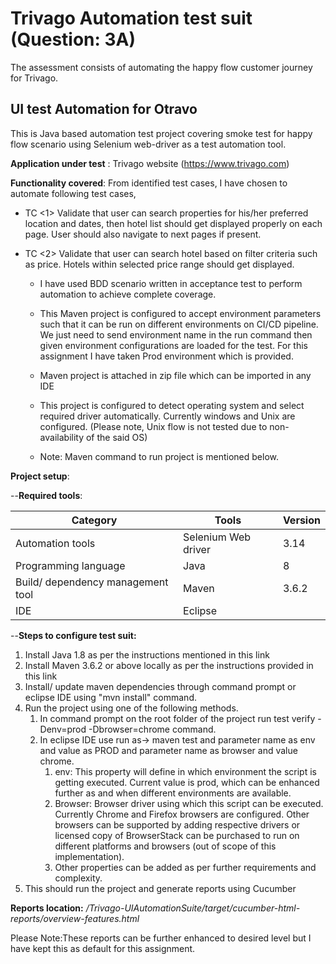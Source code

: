 # Trivago Automation test suit (Question: 3A)
The assessment consists of automating the happy flow customer journey for Trivago.

UI test Automation for Otravo
------------------------------

This is Java based automation test project covering smoke test for happy flow scenario using Selenium web-driver as a test automation tool.

**Application under test** : Trivago website (https://www.trivago.com)

**Functionality covered**: From identified test cases, I have chosen to automate following test cases,

- TC <1> Validate that user can search properties for his/her preferred location and dates, then hotel list should get displayed properly on each page. User should also navigate to next pages if present.
- TC <2> Validate that user can search hotel based on filter criteria such as price. Hotels within selected price range should get displayed.


    -	I have used BDD scenario written in acceptance test to perform automation to achieve complete coverage.
   
    -	This Maven project is configured to accept environment parameters such that it can be run on different environments on CI/CD pipeline. We just need to send environment name in the run command then given environment configurations are loaded for the test. For this assignment I have taken Prod environment which is provided. 
    
    - Maven project is attached in zip file which can be imported in any IDE
    
    - This project is configured to detect operating system and select required driver automatically. Currently windows and Unix are configured. (Please note, Unix flow is not tested due to non-availability of the said OS)
    
    - Note: Maven command to run project is mentioned below.


**Project  setup**:

--**Required tools**:

|Category                            |Tools                    |Version       |
|------------------------------------|-------------------------|--------------|
|Automation tools                    |Selenium Web driver      |3.14          |
|Programming language                |Java                     |8             |
|Build/ dependency management tool   |Maven                    |3.6.2         |
|IDE                                 |Eclipse                  |              |

--**Steps to configure test suit:**

1.	Install Java 1.8 as per the instructions mentioned in this link
2.	Install Maven 3.6.2 or above locally as per the instructions provided in this link
3.	Install/ update maven dependencies through command prompt or eclipse IDE using "mvn install" command.
4.	Run the project using one of the following methods.
    1. In command prompt on the root folder of the project run
test verify -Denv=prod -Dbrowser=chrome command.
    2. In eclipse IDE use run as-> maven test and parameter name as env and value as PROD and parameter name as browser and value chrome.
        1.	env: This property will define in which environment the script is getting executed. Current value is prod, which can be enhanced further as and when different environments are available.
        2.	Browser: Browser driver using which this script can be executed. Currently Chrome and Firefox browsers are configured. Other browsers can be supported by adding respective drivers or licensed copy of BrowserStack can be purchased to run on different platforms and browsers (out of scope of this implementation).
        3.	Other properties can be added as per further requirements and complexity.
5.	This should run the project and generate reports using Cucumber

			

**Reports location:**		*/Trivago-UIAutomationSuite/target/cucumber-html-reports/overview-features.html*

Please Note:These reports can be further enhanced to desired level but I have kept this as default for this assignment.
